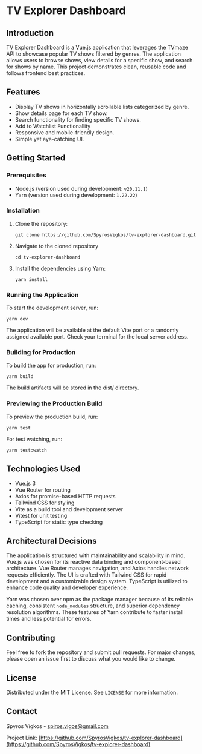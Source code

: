 # TV Explorer Dashboard

## Introduction

TV Explorer Dashboard is a Vue.js application that leverages the TVmaze API to showcase popular TV shows filtered by genres. The application allows users to browse shows, view details for a specific show, and search for shows by name. This project demonstrates clean, reusable code and follows frontend best practices.

## Features

- Display TV shows in horizontally scrollable lists categorized by genre.
- Show details page for each TV show.
- Search functionality for finding specific TV shows.
- Add to Watchlist Functionallity
- Responsive and mobile-friendly design.
- Simple yet eye-catching UI.

## Getting Started

### Prerequisites

- Node.js (version used during development: `v20.11.1`)
- Yarn (version used during development: `1.22.22`)

### Installation

1. Clone the repository:
   ```
   git clone https://github.com/SpyrosVigkos/tv-explorer-dashboard.git
   ```
2. Navigate to the cloned repository
   ```
   cd tv-explorer-dashboard
   ```
3. Install the dependencies using Yarn:
   ```
   yarn install
   ```

### Running the Application

To start the development server, run:

```
yarn dev
```

The application will be available at the default Vite port or a randomly assigned available port. Check your terminal for the local server address.

### Building for Production

To build the app for production, run:

```
yarn build
```

The build artifacts will be stored in the dist/ directory.

### Previewing the Production Build

To preview the production build, run:

```
yarn test
```

For test watching, run:

```
yarn test:watch
```

## Technologies Used

- Vue.js 3
- Vue Router for routing
- Axios for promise-based HTTP requests
- Tailwind CSS for styling
- Vite as a build tool and development server
- Vitest for unit testing
- TypeScript for static type checking

## Architectural Decisions

The application is structured with maintainability and scalability in mind. Vue.js was chosen for its reactive data binding and component-based architecture. Vue Router manages navigation, and Axios handles network requests efficiently. The UI is crafted with Tailwind CSS for rapid development and a customizable design system. TypeScript is utilized to enhance code quality and developer experience.

Yarn was chosen over npm as the package manager because of its reliable caching, consistent `node_modules` structure, and superior dependency resolution algorithms. These features of Yarn contribute to faster install times and less potential for errors.

## Contributing

Feel free to fork the repository and submit pull requests. For major changes, please open an issue first to discuss what you would like to change.

## License

Distributed under the MIT License. See `LICENSE` for more information.

## Contact

Spyros Vigkos - [spiros.vigos@gmail.com](mailto:spiros.vigos@gmail.com)

Project Link: [https://github.com/SpyrosVigkos/tv-explorer-dashboard](https://github.com/SpyrosVigkos/tv-explorer-dashboard)

